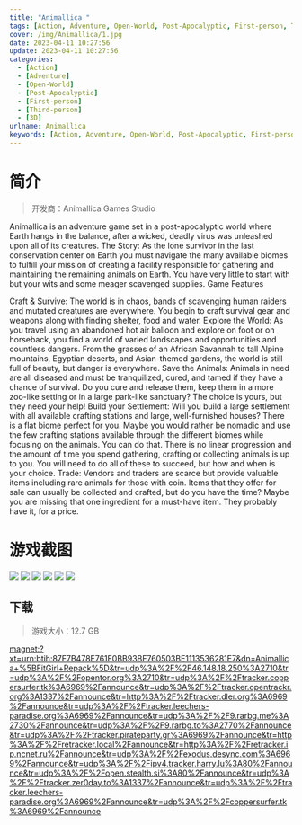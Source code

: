 ```yaml
---
title: "Animallica "
tags: [Action, Adventure, Open-World, Post-Apocalyptic, First-person, Third-person, 3D]
cover: /img/Animallica/1.jpg
date: 2023-04-11 10:27:56
update: 2023-04-11 10:27:56
categories: 
  - [Action]
  - [Adventure]
  - [Open-World]
  - [Post-Apocalyptic]
  - [First-person]
  - [Third-person]
  - [3D]
urlname: Animallica
keywords: [Action, Adventure, Open-World, Post-Apocalyptic, First-person, Third-person, 3D]
---
```

# 简介

> 开发商：Animallica Games Studio

Animallica is an adventure game set in a post-apocalyptic world where Earth hangs in the balance, after a wicked, deadly virus was unleashed upon all of its creatures.
The Story:
As the lone survivor in the last conservation center on Earth you must navigate the many available biomes to fulfill your mission of creating a facility responsible for gathering and maintaining the remaining animals on Earth. You have very little to start with but your wits and some meager scavenged supplies.
Game Features

Craft & Survive: The world is in chaos, bands of scavenging human raiders and mutated creatures are everywhere. You begin to craft survival gear and weapons along with finding shelter, food and water.
Explore the World: As you travel using an abandoned hot air balloon and explore on foot or on horseback, you find a world of varied landscapes and opportunities and countless dangers. From the grasses of an African Savannah to tall Alpine mountains, Egyptian deserts, and Asian-themed gardens, the world is still full of beauty, but danger is everywhere.
Save the Animals: Animals in need are all diseased and must be tranquilized, cured, and tamed if they have a chance of survival. Do you cure and release them, keep them in a more zoo-like setting or in a large park-like sanctuary? The choice is yours, but they need your help!
Build your Settlement: Will you build a large settlement with all available crafting stations and large, well-furnished houses? There is a flat biome perfect for you. Maybe you would rather be nomadic and use the few crafting stations available through the different biomes while focusing on the animals. You can do that. There is no linear progression and the amount of time you spend gathering, crafting or collecting animals is up to you. You will need to do all of these to succeed, but how and when is your choice.
Trade: Vendors and traders are scarce but provide valuable items including rare animals for those with coin. Items that they offer for sale can usually be collected and crafted, but do you have the time? Maybe you are missing that one ingredient for a must-have item. They probably have it, for a price.

# 游戏截图

![](/img/Animallica/2.jpg)
![](/img/Animallica/3.jpg)
![](/img/Animallica/4.jpg)
![](/img/Animallica/5.jpg)
![](/img/Animallica/6.jpg)
![](/img/Animallica/7.jpg)


## 下载

> 游戏大小：12.7 GB

[magnet:?xt=urn:btih:87F7B478E761F0BB93BF760503BE1113536281E7&amp;dn=Animallica+%5BFitGirl+Repack%5D&amp;tr=udp%3A%2F%2F46.148.18.250%3A2710&amp;tr=udp%3A%2F%2Fopentor.org%3A2710&amp;tr=udp%3A%2F%2Ftracker.coppersurfer.tk%3A6969%2Fannounce&amp;tr=udp%3A%2F%2Ftracker.opentrackr.org%3A1337%2Fannounce&amp;tr=http%3A%2F%2Ftracker.dler.org%3A6969%2Fannounce&amp;tr=udp%3A%2F%2Ftracker.leechers-paradise.org%3A6969%2Fannounce&amp;tr=udp%3A%2F%2F9.rarbg.me%3A2730%2Fannounce&amp;tr=udp%3A%2F%2F9.rarbg.to%3A2770%2Fannounce&amp;tr=udp%3A%2F%2Ftracker.pirateparty.gr%3A6969%2Fannounce&amp;tr=http%3A%2F%2Fretracker.local%2Fannounce&amp;tr=http%3A%2F%2Fretracker.ip.ncnet.ru%2Fannounce&amp;tr=udp%3A%2F%2Fexodus.desync.com%3A6969%2Fannounce&amp;tr=udp%3A%2F%2Fipv4.tracker.harry.lu%3A80%2Fannounce&amp;tr=udp%3A%2F%2Fopen.stealth.si%3A80%2Fannounce&amp;tr=udp%3A%2F%2Ftracker.zer0day.to%3A1337%2Fannounce&amp;tr=udp%3A%2F%2Ftracker.leechers-paradise.org%3A6969%2Fannounce&amp;tr=udp%3A%2F%2Fcoppersurfer.tk%3A6969%2Fannounce](magnet:?xt=urn:btih:87F7B478E761F0BB93BF760503BE1113536281E7&amp;dn=Animallica+%5BFitGirl+Repack%5D&amp;tr=udp%3A%2F%2F46.148.18.250%3A2710&amp;tr=udp%3A%2F%2Fopentor.org%3A2710&amp;tr=udp%3A%2F%2Ftracker.coppersurfer.tk%3A6969%2Fannounce&amp;tr=udp%3A%2F%2Ftracker.opentrackr.org%3A1337%2Fannounce&amp;tr=http%3A%2F%2Ftracker.dler.org%3A6969%2Fannounce&amp;tr=udp%3A%2F%2Ftracker.leechers-paradise.org%3A6969%2Fannounce&amp;tr=udp%3A%2F%2F9.rarbg.me%3A2730%2Fannounce&amp;tr=udp%3A%2F%2F9.rarbg.to%3A2770%2Fannounce&amp;tr=udp%3A%2F%2Ftracker.pirateparty.gr%3A6969%2Fannounce&amp;tr=http%3A%2F%2Fretracker.local%2Fannounce&amp;tr=http%3A%2F%2Fretracker.ip.ncnet.ru%2Fannounce&amp;tr=udp%3A%2F%2Fexodus.desync.com%3A6969%2Fannounce&amp;tr=udp%3A%2F%2Fipv4.tracker.harry.lu%3A80%2Fannounce&amp;tr=udp%3A%2F%2Fopen.stealth.si%3A80%2Fannounce&amp;tr=udp%3A%2F%2Ftracker.zer0day.to%3A1337%2Fannounce&amp;tr=udp%3A%2F%2Ftracker.leechers-paradise.org%3A6969%2Fannounce&amp;tr=udp%3A%2F%2Fcoppersurfer.tk%3A6969%2Fannounce)